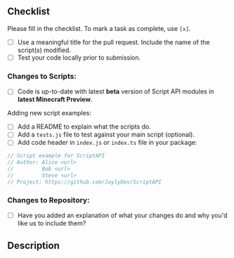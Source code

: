 ## Checklist

Please fill in the checklist. To mark a task as complete, use `[x]`.

- [ ] Use a meaningful title for the pull request. Include the name of the script(s) modified.
- [ ] Test your code locally prior to submission.

### Changes to Scripts:

- [ ] Code is up-to-date with latest **beta** version of Script API modules in **latest Minecraft Preview**.

Adding new script examples:

- [ ] Add a README to explain what the scripts do.
- [ ] Add a `tests.js` file to test against your main script (optional).
- [ ] Add code header in `index.js` or `index.ts` file in your package:

```js
// Script example for ScriptAPI
// Author: Alice <url>
//         Bob <url>
//         Steve <url>
// Project: https://github.com/JaylyDev/ScriptAPI
```

### Changes to Repository:

- [ ] Have you added an explanation of what your changes do and why you'd like us to include them?

## Description

<!-- A simple description of what this pull request make changes on. -->

